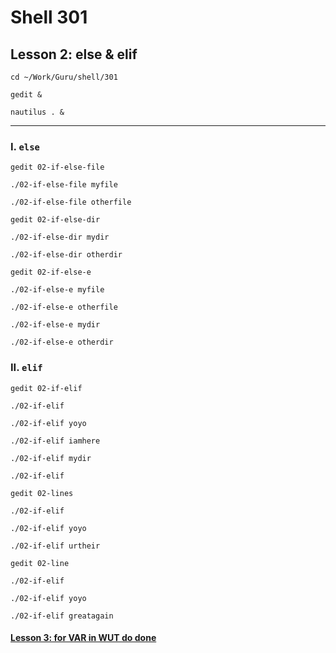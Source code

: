 # Shell 301
## Lesson 2: else & elif

`cd ~/Work/Guru/shell/301`

`gedit &`

`nautilus . &`
___

### I. `else`

`gedit 02-if-else-file`

`./02-if-else-file myfile`

`./02-if-else-file otherfile`

`gedit 02-if-else-dir`

`./02-if-else-dir mydir`

`./02-if-else-dir otherdir`

`gedit 02-if-else-e`

`./02-if-else-e myfile`

`./02-if-else-e otherfile`

`./02-if-else-e mydir`

`./02-if-else-e otherdir`

### II. `elif`

`gedit 02-if-elif`

`./02-if-elif`

`./02-if-elif yoyo`

`./02-if-elif iamhere`

`./02-if-elif mydir`

`./02-if-elif`

`gedit 02-lines`

`./02-if-elif`

`./02-if-elif yoyo`

`./02-if-elif urtheir`

`gedit 02-line`

`./02-if-elif`

`./02-if-elif yoyo`

`./02-if-elif greatagain`

#### [Lesson 3: for VAR in WUT do done](https://github.com/inkVerb/guru/blob/master/301-shell/Lesson-03.md)
